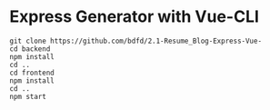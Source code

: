 # Express Generator with Vue-CLI

```
git clone https://github.com/bdfd/2.1-Resume_Blog-Express-Vue-
cd backend
npm install
cd ..
cd frontend
npm install
cd ..
npm start
```
